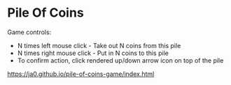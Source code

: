 # Pile Of Coins

Game controls:
* N times left mouse click - Take out N coins from this pile
* N times right mouse click - Put in N coins to this pile
* To confirm action, click rendered up/down arrow icon on top of the pile

https://ja0.github.io/pile-of-coins-game/index.html
